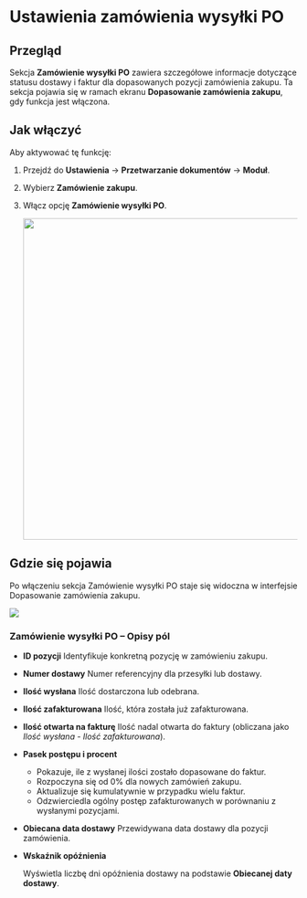 # Ustawienia zamówienia wysyłki PO

## **Przegląd**

Sekcja **Zamówienie wysyłki PO** zawiera szczegółowe informacje dotyczące statusu dostawy i faktur dla dopasowanych pozycji zamówienia zakupu. Ta sekcja pojawia się w ramach ekranu **Dopasowanie zamówienia zakupu**, gdy funkcja jest włączona.

## **Jak włączyć**

Aby aktywować tę funkcję:

1. Przejdź do **Ustawienia** → **Przetwarzanie dokumentów** → **Moduł**.
2. Wybierz **Zamówienie zakupu**.
3.  Włącz opcję **Zamówienie wysyłki PO**.

    <div align="left"><img src="https://docs.docbits.com/~gitbook/image?url=https%3A%2F%2F578966019-files.gitbook.io%2F%7E%2Ffiles%2Fv0%2Fb%2Fgitbook-x-prod.appspot.com%2Fo%2Fspaces%252FT2n2w4uDCJvv7CJ5zrdk%252Fuploads%252F2ZdK2XuCIjc4Hz3W0s5H%252FPO-Shipment-Order-Setting.jpg%3Falt%3Dmedia%26token%3Dbe657223-f04e-4326-a284-bb29bae148e0&#x26;width=768&#x26;dpr=4&#x26;quality=100&#x26;sign=97986166&#x26;sv=2" alt="" width="563"></div>

## **Gdzie się pojawia**

Po włączeniu sekcja Zamówienie wysyłki PO staje się widoczna w interfejsie Dopasowanie zamówienia zakupu.

![](https://docs.docbits.com/~gitbook/image?url=https%3A%2F%2F578966019-files.gitbook.io%2F%7E%2Ffiles%2Fv0%2Fb%2Fgitbook-x-prod.appspot.com%2Fo%2Fspaces%252FT2n2w4uDCJvv7CJ5zrdk%252Fuploads%252F2R9tB3JySdIMk8meRSVZ%252FPO-Shipment-Order-1.jpg%3Falt%3Dmedia%26token%3D70aa50f4-84cd-4a55-b580-037b893d1f5b\&width=768\&dpr=4\&quality=100\&sign=e4619335\&sv=2)

### **Zamówienie wysyłki PO – Opisy pól**

* **ID pozycji** Identyfikuje konkretną pozycję w zamówieniu zakupu.
* **Numer dostawy** Numer referencyjny dla przesyłki lub dostawy.
* **Ilość wysłana** Ilość dostarczona lub odebrana.
* **Ilość zafakturowana** Ilość, która została już zafakturowana.
* **Ilość otwarta na fakturę** Ilość nadal otwarta do faktury (obliczana jako _Ilość wysłana - Ilość zafakturowana_).
* **Pasek postępu i procent**
  * Pokazuje, ile z wysłanej ilości zostało dopasowane do faktur.
  * Rozpoczyna się od 0% dla nowych zamówień zakupu.
  * Aktualizuje się kumulatywnie w przypadku wielu faktur.
  * Odzwierciedla ogólny postęp zafakturowanych w porównaniu z wysłanymi pozycjami.
* **Obiecana data dostawy** Przewidywana data dostawy dla pozycji zamówienia.
*   **Wskaźnik opóźnienia**

    Wyświetla liczbę dni opóźnienia dostawy na podstawie **Obiecanej daty dostawy**.
